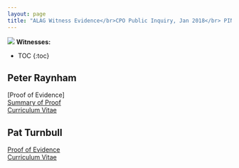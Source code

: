 ```yaml
---
layout: page
title: "ALAG Witness Evidence</br>CPO Public Inquiry, Jan 2018</br> PINS REFERENCE: NPCU/CPO/A5840/74092"
---
```

![](http://35percent.org/img/phase1baerial.png)
**Witnesses:**
* TOC
{:toc}

## Peter Raynham
[Proof of Evidence]  
[Summary of Proof](/cpo/peterraynhamsummary.pdf)  
[Curriculum Vitae](/cpo/peterraynhamcv.pdf)  
 
## Pat Turnbull
[Proof of Evidence](/cpo/patturnbullproof.pdf)  
[Curriculum Vitae](/cpo/patturnbullcv.pdf)  
